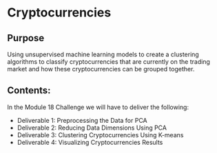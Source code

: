 # Cryptocurrencies

## Purpose

Using unsupervised machine learning models to create a clustering algorithms to classify cryptocurrencies that are currently on the trading market and how these cryptocurrencies can be grouped together.


## Contents:

In the Module 18 Challenge we will have to deliver the following:

* Deliverable 1: Preprocessing the Data for PCA
* Deliverable 2: Reducing Data Dimensions Using PCA
* Deliverable 3: Clustering Cryptocurrencies Using K-means
* Deliverable 4: Visualizing Cryptocurrencies Results

